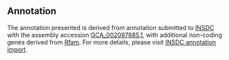 

Annotation
----------

The annotation presented is derived from annotation submitted to
[INSDC](http://www.insdc.org) with the assembly accession
[GCA\_002087885.1](http://www.ebi.ac.uk/ena/data/view/GCA_002087885.1),
with additional non-coding genes derived from
[Rfam](http://rfam.xfam.org/). For more details, please visit [INSDC
annotation
import](http://ensemblgenomes.org/info/data/insdc_annotation).
